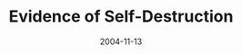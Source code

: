 ---
layout: message
category: message
series: "CSI"
title: "Evidence of Self-Destruction"
date: 2004-11-13
message_id: 145
---